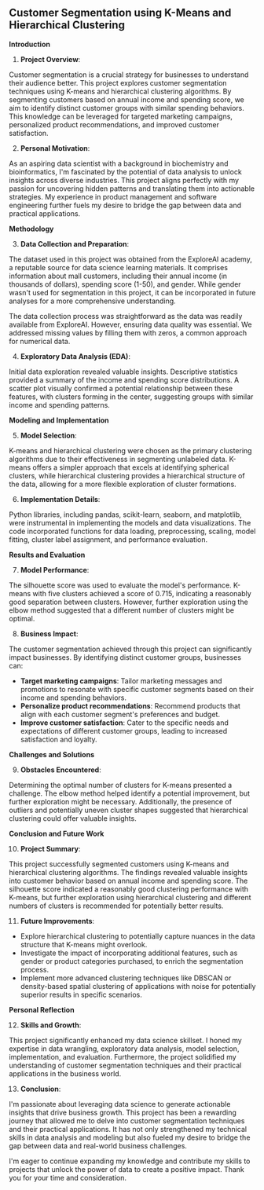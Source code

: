 ## Customer Segmentation using K-Means and Hierarchical Clustering

**Introduction**

1. **Project Overview**:

Customer segmentation is a crucial strategy for businesses to understand their audience better. This project explores customer segmentation techniques using K-means and hierarchical clustering algorithms. By segmenting customers based on annual income and spending score, we aim to identify distinct customer groups with similar spending behaviors. This knowledge can be leveraged for targeted marketing campaigns, personalized product recommendations, and improved customer satisfaction.

2. **Personal Motivation**:

As an aspiring data scientist with a background in biochemistry and bioinformatics, I'm fascinated by the potential of data analysis to unlock insights across diverse industries. This project aligns perfectly with my passion for uncovering hidden patterns and translating them into actionable strategies.  My experience in product management and software engineering further fuels my desire to bridge the gap between data and practical applications.

**Methodology**

3. **Data Collection and Preparation**:

The dataset used in this project was obtained from the ExploreAI academy, a reputable source for data science learning materials. It comprises information about mall customers, including their annual income (in thousands of dollars), spending score (1-50), and gender. While gender wasn't used for segmentation in this project, it can be incorporated in future analyses for a more comprehensive understanding.

The data collection process was straightforward as the data was readily available from ExploreAI. However, ensuring data quality was essential. We addressed missing values by filling them with zeros, a common approach for numerical data.

4. **Exploratory Data Analysis (EDA)**:

Initial data exploration revealed valuable insights. Descriptive statistics provided a summary of the income and spending score distributions. A scatter plot visually confirmed a potential relationship between these features, with clusters forming in the center, suggesting groups with similar income and spending patterns.

**Modeling and Implementation**

5. **Model Selection**:

K-means and hierarchical clustering were chosen as the primary clustering algorithms due to their effectiveness in segmenting unlabeled data. K-means offers a simpler approach that excels at identifying spherical clusters, while hierarchical clustering provides a hierarchical structure of the data, allowing for a more flexible exploration of cluster formations.

6. **Implementation Details**:

Python libraries, including pandas, scikit-learn, seaborn, and matplotlib, were instrumental in implementing the models and data visualizations. The code incorporated functions for data loading, preprocessing, scaling, model fitting, cluster label assignment, and performance evaluation.

**Results and Evaluation**

7. **Model Performance**:

The silhouette score was used to evaluate the model's performance. K-means with five clusters achieved a score of 0.715, indicating a reasonably good separation between clusters. However, further exploration using the elbow method suggested that a different number of clusters might be optimal.

8. **Business Impact**:

The customer segmentation achieved through this project can significantly impact businesses. By identifying distinct customer groups, businesses can:

* **Target marketing campaigns**:  Tailor marketing messages and promotions to resonate with specific customer segments based on their income and spending behaviors.
* **Personalize product recommendations**: Recommend products that align with each customer segment's preferences and budget.
* **Improve customer satisfaction**: Cater to the specific needs and expectations of different customer groups, leading to increased satisfaction and loyalty.

**Challenges and Solutions**

9. **Obstacles Encountered**:

Determining the optimal number of clusters for K-means presented a challenge.  The elbow method helped identify a potential improvement, but further exploration might be necessary. Additionally, the presence of outliers and potentially uneven cluster shapes suggested that hierarchical clustering could offer valuable insights.

**Conclusion and Future Work**

10. **Project Summary**:

This project successfully segmented customers using K-means and hierarchical clustering algorithms. The findings revealed valuable insights into customer behavior based on annual income and spending score. The silhouette score indicated a reasonably good clustering performance with K-means, but further exploration using hierarchical clustering and different numbers of clusters is recommended for potentially better results.

11. **Future Improvements**:

* Explore hierarchical clustering to potentially capture nuances in the data structure that K-means might overlook.
* Investigate the impact of incorporating additional features, such as gender or product categories purchased, to enrich the segmentation process.
* Implement more advanced clustering techniques like DBSCAN or density-based spatial clustering of applications with noise for potentially superior results in specific scenarios.

**Personal Reflection**

12. **Skills and Growth**:

This project significantly enhanced my data science skillset. I honed my expertise in data wrangling, exploratory data analysis, model selection, implementation, and evaluation.  Furthermore, the project solidified my understanding of customer segmentation techniques and their practical applications in the business world.

13. **Conclusion**:

I'm passionate about leveraging data science to generate actionable insights that drive business growth. This project has been a rewarding journey that allowed me to delve into customer segmentation techniques and their practical applications. It has not only strengthened my technical skills in data analysis and modeling but also fueled my desire to bridge the gap between data and real-world business challenges.

I'm eager to continue expanding my knowledge and contribute my skills to projects that unlock the power of data to create a positive impact. Thank you for your time and consideration.
